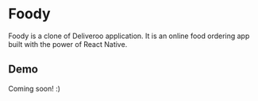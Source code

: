 # Foody

Foody is a clone of Deliveroo application. It is an online food ordering app built with the power of React Native.


## Demo

Coming soon! :)

  
